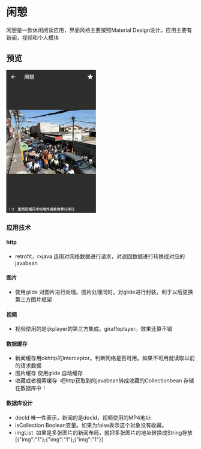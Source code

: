 # 闲憩
闲憩是一款休闲阅读应用，界面风格主要按照Material Design设计。应用主要有新闻，视频和个人模块
## 预览
 ![image](https://raw.githubusercontent.com/ZengChong500373/Rest/master/img/rest.gif)
### 应用技术
#### http
* retrofit，rxjava 连用对网络数据进行请求，对返回数据进行转换成对应的javabean

#### 图片
* 使用glide 对图片进行处理。图片处理同时。对glide进行封装，利于以后更换第三方图片框架

#### 视频
* 视频使用的是ijkplayer的第三方集成。giraffeplayer。效果还算不错

#### 数据缓存
* 新闻缓存用okhttp的Interceptor。判断网络是否可用。如果不可用就读取以前的请求数据
* 图片缓存 使用glide 自动缓存
* 收藏或者搜索缓存  吧http获取到的javabean转成收藏的Collectionbean 存储在数据库中！

#### 数据库设计
* docId 唯一性表示，新闻的是docId，视频使用的MP4地址
* isCollection Boolean变量。如果为false表示这个对象没有收藏。
* imgList  如果是多张图片的新闻布局，就把多张图片的地址转换成String存放[{"img":"1"},{"img":"1"},{"img":"1"}]
